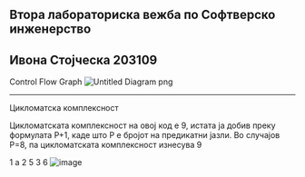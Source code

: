 Втора лабораториска вежба по Софтверско инженерство
------------------------------------------------------
Ивона Стојческа 203109
---------------------------------------------------------

Control Flow Graph
![Untitled Diagram png](https://user-images.githubusercontent.com/101434451/171952266-686d25c6-5d9d-458d-acde-889ad17416ed.png)

---------------------------------------------------------------------------
Цикломатска комплексност

Цикломатската комплексност на овој код е 9, истата ја добив преку формулата P+1, каде што P е бројот на предикатни јазли. Во случајoв P=8, па цикломатската комплексност изнесува 9

1	a
2	5
3	6
![image](https://user-images.githubusercontent.com/101434451/171954005-a956e437-31ac-4eea-9b15-6269c7767c58.png)



